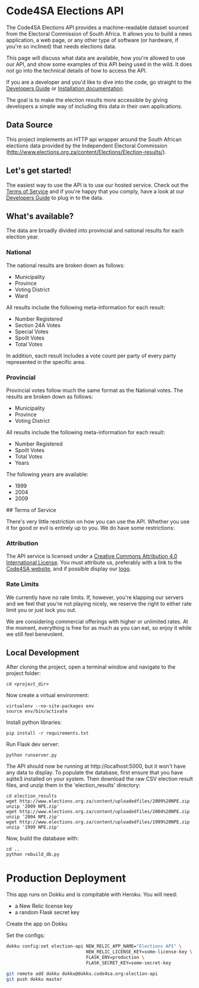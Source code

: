 # Code4SA Elections API

The Code4SA Elections API provides a machine-readable dataset sourced from the Electoral Commission of South Africa. It allows you to build a news application, a web page, or any other type of software (or hardware, if you're so inclined) that needs elections data.

This page will discuss what data are available, how you're allowed to use our API, and show some examples of this API being used in the wild. It does not go into the technical details of how to access the API.

If you are a developer and you'd like to dive into the code, go straight to the [Developers Guide](DEVELOPERS_GUIDE.md) or [Installation documentation](INSTALLATION.md).

The goal is to make the election results more accessible by giving developers a simple way of
including this data in their own applications.

## Data Source

This project implements an HTTP api wrapper around the South African elections data provided
by the Independent Electoral Commission (http://www.elections.org.za/content/Elections/Election-results/).

## Let's get started!

The easiest way to use the API is to use our hosted service. Check out the [Terms of Service](#ToS) and if you're happy that you comply, have a look at our [Developers Guide](DEVELOPERS_GUIDE.md) to plug in to the data. 

## What's available?

The data are broadly divided into provincial and national results for each election year.

### National

The national results are broken down as follows:

- Municipality
- Province
- Voting District
- Ward

All results include the following meta-information for each result:

- Number Registered
- Section 24A Votes
- Special Votes
- Spoilt Votes
- Total Votes

In addition, each result includes a vote count per party of every party represented in the specific area.

### Provincial

Provincial votes follow much the same format as the National votes. The results are broken down as follows:

- Municipality
- Province
- Voting District

All results include the following meta-information for each result:

- Number Registered
- Spoilt Votes
- Total Votes
- Years

The following years are available:

- 1999
- 2004
- 2009

##<a name="ToS"></a> Terms of Service

There's very little restriction on how you can use the API. Whether you use it for good or evil is entirely up to you. We do have some restrictions:

### Attribution

The API service is licensed under a [Creative Commons Attribution 4.0 International License](http://creativecommons.org/licenses/by/4.0/). You must attribute us, preferably with a link to the [Code4SA website](http://www.code4sa.org), and if possible display our [logo](http://www.code4sa.org/img/logo.png).

### Rate Limits

We currently have no rate limits. If, however, you're klapping our servers and we feel that you're not playing nicely, we reserve the right to either rate limit you or just lock you out.

We are considering commercial offerings with higher or unlimited rates. At the moment, everything is free for as much as you can eat, so enjoy it while we still feel benevolent.

## Local Development

After cloning the project, open a terminal window and navigate to the project folder:

    cd <project_dir>

Now create a virtual environment:

    virtualenv --no-site-packages env
    source env/bin/activate

Install python libraries:

    pip install -r requirements.txt

Run Flask dev server:

    python runserver.py

The API should now be running at http://localhost:5000, but it won't have any data to display. To populate
the database, first ensure that you have sqlite3 installed on your system. Then download the raw CSV election
result files, and unzip them in the 'election_results' directory:

    cd election_results
    wget http://www.elections.org.za/content/uploadedfiles/2009%20NPE.zip
    unzip '2009 NPE.zip'
    wget http://www.elections.org.za/content/uploadedfiles/2004%20NPE.zip
    unzip '2004 NPE.zip'
    wget http://www.elections.org.za/content/uploadedfiles/1999%20NPE.zip
    unzip '1999 NPE.zip'

Now, build the database with:

    cd ..
    python rebuild_db.py

# Production Deployment

This app runs on Dokku and is compitable with Heroku. You will need:

* a New Relic license key
* a random Flask secret key

Create the app on Dokku

Set the configs:
```bash
dokku config:set election-api NEW_RELIC_APP_NAME="Elections API" \
                              NEW_RELIC_LICENSE_KEY=some-license-key \
                              FLASK_ENV=production \
                              FLASK_SECRET_KEY=some-secret-key

git remote add dokku dokku@dokku.code4sa.org:election-api
git push dokku master
```
